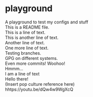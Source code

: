 # playground
A playground to test my configs and stuff  
This is a README file.  
This is a line of text.  
This is another line of text.  
Another line of text.  
One more line of text.  
Testing branches.  
GPG on different systems.  
Even more commits! Woohoo!  
Hmmm...  
I am a line of text  
Hello there!  
(Insert pop culture reference here)  
hhtps://youtu.be/dQw4w9WgXcQ
